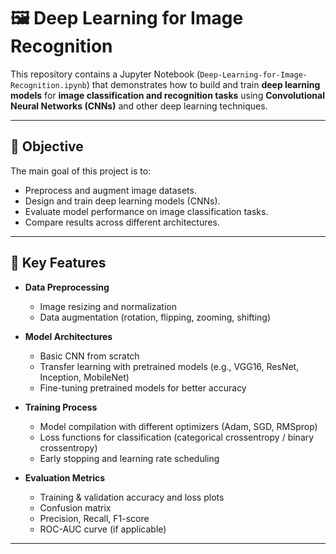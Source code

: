 # 🖼️ Deep Learning for Image Recognition

This repository contains a Jupyter Notebook (`Deep-Learning-for-Image-Recognition.ipynb`) that demonstrates how to build and train **deep learning models** for **image classification and recognition tasks** using **Convolutional Neural Networks (CNNs)** and other deep learning techniques.  

---

## 🎯 Objective
The main goal of this project is to:
- Preprocess and augment image datasets.  
- Design and train deep learning models (CNNs).  
- Evaluate model performance on image classification tasks.  
- Compare results across different architectures.  

---

## 📌 Key Features
- **Data Preprocessing**  
  - Image resizing and normalization  
  - Data augmentation (rotation, flipping, zooming, shifting)  

- **Model Architectures**  
  - Basic CNN from scratch  
  - Transfer learning with pretrained models (e.g., VGG16, ResNet, Inception, MobileNet)  
  - Fine-tuning pretrained models for better accuracy  

- **Training Process**  
  - Model compilation with different optimizers (Adam, SGD, RMSprop)  
  - Loss functions for classification (categorical crossentropy / binary crossentropy)  
  - Early stopping and learning rate scheduling  

- **Evaluation Metrics**  
  - Training & validation accuracy and loss plots  
  - Confusion matrix  
  - Precision, Recall, F1-score  
  - ROC-AUC curve (if applicable)  

---

